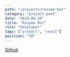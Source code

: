 ```yaml
---
path: "/projects/resume-bot"
category: "project-post"
date: "2019-06-16"
title: "Resume Bot"
role: "Developer"
tags: ["project", "react"]
position: "10"
---
```




[Github](https://www.github.com/exitroute)